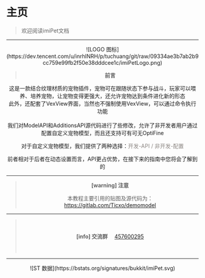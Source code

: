 # 主页
> 欢迎阅读imiPet文档


***
<div align=center>![LOGO 图标](https://dev.tencent.com/u/inrhINRH/p/tuchuang/git/raw/09334ae3b7ab2b9cc759e99fb2f50e38dddcee1c/imiPetLogo.png)

> <b>前言</b>


这是一款结合纹理材质的宠物插件，宠物可在跟随状态下参与战斗，玩家可以喂养、培养宠物，让宠物变得更强大，还允许宠物达到条件进化新的形态  
此外，还配套了VexView界面，当然也不强制使用VexView，可以通过命令执行功能
<br/>
</br>
我们对ModelAPI和AdditionsAPI源代码进行了些修改，允许了非开发者用户通过配置自定义宠物模型，而且还支持可有可无OptiFine

对于自定义宠物模型，我们提供了两种选择：<font color=#8B8682>开发-API / 非开发-配置</font>

前者相对于后者在动态设置而言，API更占优势，在接下来的指南中您将会了解到的
***


> **[warning] 注意**
>
> 本教程主要引用的贴图及源代码为：https://gitlab.com/Ticxo/demomodel


***


> 　
>
> **[info] 交流群**
> &emsp;[457600295](https://shang.qq.com/wpa/qunwpa?idkey=d865d8d3891d8bfdae38ded53ccb2b127dd70f3c651af08626c137fa169054db)
>
> 　


***


<div align=center>![ST 数据](https://bstats.org/signatures/bukkit/imiPet.svg)
